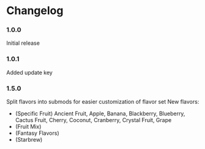 # Changelog

### 1.0.0
Initial release
### 1.0.1
Added update key
### 1.5.0
Split flavors into submods for easier customization of flavor set
New flavors:
 - (Specific Fruit) Ancient Fruit, Apple, Banana, Blackberry, Blueberry, Cactus Fruit, Cherry, Coconut, Cranberry, Crystal Fruit, Grape
 - (Fruit Mix)
 - (Fantasy Flavors)
 - (Starbrew)